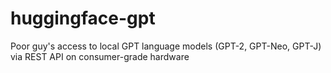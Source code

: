 # huggingface-gpt
Poor guy's access to local GPT language models (GPT-2, GPT-Neo, GPT-J) via REST API on consumer-grade hardware
